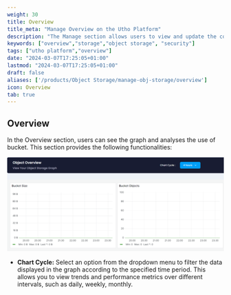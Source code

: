 ```yaml
---
weight: 30
title: Overview
title_meta: "Manage Overview on the Utho Platform"
description: "The Manage section allows users to view and update the configuration of their deployed Overview. This section provides a comprehensive interface to manage Overview users, configure firewalls, and destroy Overview instances."
keywords: ["overview","storage","object storage", "security"]
tags: ["utho platform","overview"]
date: "2024-03-07T17:25:05+01:00"
lastmod: "2024-03-07T17:25:05+01:00"
draft: false 
aliases: ['/products/Object Storage/manage-obj-storage/overview']
icon: Overview
tab: true
---
```


## Overview

In the Overview section, users can see the graph and analyses the use of bucket. This section provides the following functionalities:

![Utho-objectStorage-graph](image/Utho-objectStorage-graph.png)

* **Chart Cycle:** Select an option from the dropdown menu to filter the data displayed in the graph according to the specified time period. This allows you to view trends and performance metrics over different intervals, such as daily, weekly, monthly.




